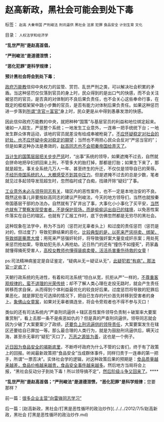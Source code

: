 # 赵高新政，黑社会可能会到处下毒

标签： `赵高` `大秦帝国` `严刑峻法` `刑讯逼供` `黑社会` `法家` `犯罪` `食品安全` `计划生育` `文化` 

目录： `人权法学和经济学`

**“乱世严刑”是赵高首倡，**

**“严刑峻法”是道德泄愤；**

**“恶化犯罪”是科学规律；**

**预计黑社会将会到处下毒**；

[政府万能教](../../../2009/1/7/威权万能论，肆虐中国2000年的条件反射.md)信仰中央权力的监管、赏罚、乱世严刑之类，可以解决社会积累的矛盾。当这种惩罚仅仅落到官员的身上时，民众得到的是出口气的快感，而不会关注被惩罚的官员，是否真的对体制的不良后果负责任，也不会关心这些奉命行事，在既定的框框架架中跳小步舞的官员，是否有能力对体制后果负责任。如果这种惩罚进一步落到[所谓“贪官＝富官”](../../../2012/6/17/准确识别统治者的科学方法；.md)身上时，民众更是从中得到愚暴发泄的快感。

因此信仰政府万能教的中央，就把种种“国策”与基层官员的利益和地位绑定起来。诸如一人超生，严惩整个系统；一地发生工业意外，一连串一把手统统下台；一地发生群众体育运动，该地的官员就差没有给成串被枪毙了。[不应怀疑稳定对社会的好处，也不应怀疑中央对稳定的期望](../../../2009/5/5/万恶之源皆为善.md)；当然也不用担心民众会反对“严惩当官的”；但是如果这种办法是奏效的，[赵高同志也不会把秦帝国给弄灭了](../../../2010/6/8/民主和专制优劣比较约束定理;商鞅变法和最失败的法家.md)。

[当计生的国策层层把关步步严惩](../../../2011/10/23/占用了国家的土地，贪污了自已的生命.md)时，“出事”系统的领导，如果遮掩不过去，自然就会拼命地把孕妇抓回来上刑，不管多大的胎打掉，那都是打胎；如果生下来了，那就是超生。事关全系统几万人一年、甚至终生的升迁，不仅仅是领导自已的荣辱。[不经历帝国系统的人，大概感受不到其中压力](../../../2012/5/4/苏联819政变，东德享里奇案和纽伦堡审判中的法家专制和原罪.md)。但是遮掩不过去的总是少数，笔者就见过多起领导发现超生时，忽然临时成了白痴，找碴开除“疑妇”了事。

[工业意外未必与领导同志有关](../../../2011/6/17/食品安全事故是工业事故，三聚氰胺有冤案.md)，辖区内的恶性案件，也不一定是本地治安的不良。既然这些事儿非要按赵高同志的建议严刑峻法，今天的地方领导们，当然也就按秦帝国基层干部的办法办。自然就有了矿井出了事，大事化小小事化了买平安，[当然也就有了警察发现受害者，不是保护现场，而是偷偷运出自已的辖境](../../../2012/3/22/道德社会的双重标准，基层黑社会化的行政压力.md)，以免恶性案件落实在自已的辖区。也就有了汇报工作时，底下仿佛忽然都是无穷尽的黑社会。

这种现象在法学中，称为不当的（惩罚对无辜者头上）和过度的责任惩罚（惩罚是对的，但过度了）导致犯罪结果的恶化。[比较典型的是，以死来严惩拐卖、绑架，导致绑匪撕票大增](../../../2011/7/25/奴隶贸易与绑架与拐卖及严刑峻法.md)；用死来严惩强奸轮奸，将导致强奸案大量变成奸杀案；用处死来惩罚抢劫案，导致劫犯先杀人再抢劫。近日热门的还有“撞伤不如撞死”，药家鑫就懂得捅死受害人，[高校女教师也懂得装疯卖傻，活活杀害重伤待救的女童](http://news.sun0769.com/society/wx/201206/t20120629_1602306.shtml)！

ps:司法精神病鉴定是自证鉴定，“疑病从无＝疑证从无”，[此疑犯若“有病”，那法官一定疯了](../../../2010/3/26/“精神病（犯）免责”侵犯人权歪曲法理.md)；

天朝行政系统的先进性，有着和司法系统“坦白从宽，抗拒从严”一样的，[不尊重客观规律的，蛮不讲理的光荣传统](../../../2009/8/2/行政监管无法减少腐败，无法控制特权最大化定律.md)；却不了解人类心理在走投无路时，就会产生责任转移而求自保，从而得到个体利益最优化的较良好后果。过度惩罚将导致的犯罪后果恶化，就是罪犯在可选择的情况下，把自已生存的代价首先转移到受害者的身上。[象佛山女童案](../../../2011/10/22/借题发挥!炒作佛山悲剧的道德分子丑态.md)，如果对无辜者搞连坐，将会令旁观者也不得不参与灭口！

类似的还有司法系统内“严查刑讯逼供＋辖区恶性案件领导负责制＋破案率大要案重赏制”，看上去那一条不是疾恶如仇的？但是真的严查刑讯逼供，领导同志就会因为少破了大案要案少了政绩，[还要负上刑讯逼供的领导责任](../../../2012/6/8/“出发点是好的”“为民生做了事”都不是辩护理由；.md)，大案要案发生在辖区还要给自已罪加一等。那么最合理的人类行为，就是为鼓励刑讯逼供后，瞒天过海，甚至杀无辜的“疑犯”灭口了。[万恶之源皆为善](../../../2012/2/15/万恶之源皆为善；侵犯人权的人道主义.md)，这也是一个例子。

[近日因为食品安全的竭斯底里](../../../2011/6/18/食品安全无端恐慌是社会最大危机.md)，不断呼吁政府为什么不管的公害们，终于有了政策上的回报。听闻最新政策把“食品安全”当成群体事件，同样归责于一连串的第一把手，所谓“一票否决”。实体社会学的逻辑，对这种政策后果的预期是：[食品质量越来越差，食品价格越来越贵，食品安全事件越来越多](../../../2012/6/27/公害知识分子让中国的食品不安全.md)。然后地方当局将会上报，“黑社会反动分子到处下毒！所以领导搞不定”，[然后阶级斗争又回来了](../../../2011/10/20/没有私有制就不存在社会分工；马克思主义的自相矛盾；.md)。****

**“乱世严刑”是赵高首倡；“严刑峻法”是道德泄愤，“恶化犯罪”是科学规律**；您要那样？

前一篇：[很多企业主营“向雷锋同志学习”](../../../2012/7/4/很多企业主营“向雷锋同志学习”.md)

后一篇：[赵高新政，黑社会/打黑是恶性循环的政治炒作](../../../2012/7/5/赵高新政，黑社会 打黑是恶性循环的政治炒作.md)